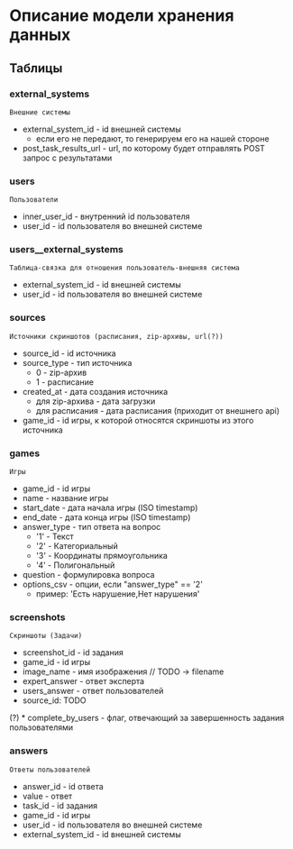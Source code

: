 # Описание модели хранения данных

## Таблицы

### external_systems
    Внешние системы
* external_system_id - id внешней системы
  - если его не передают, то генерируем его на нашей стороне
* post_task_results_url - url, по которому будет отправлять POST запрос с результатами

### users
    Пользователи
* inner_user_id - внутренний id пользователя
* user_id - id пользователя во внешней системе

### users__external_systems
    Таблица-связка для отношения пользователь-внешняя система
* external_system_id - id внешней системы
* user_id - id пользователя во внешней системе

### sources
    Источники скриншотов (расписания, zip-архивы, url(?))
* source_id - id источника
* source_type - тип источника
    - 0 - zip-архив
    - 1 - расписание
* created_at - дата создания источника
    - для zip-архива - дата загрузки
    - для расписания - дата расписания (приходит от внешнего api)
* game_id - id игры, к которой относятся скриншоты из этого источника

### games
    Игры
* game_id - id игры
* name - название игры
* start_date - дата начала игры (ISO timestamp)
* end_date - дата конца игры (ISO timestamp)
* answer_type - тип ответа на вопрос 
    - '1' - Текст 
    - '2' - Категориальный
    - '3' - Координаты прямоугольника
    - '4' - Полигональный
* question - формулировка вопроса
* options_csv - опции, если "answer_type" == '2'
    - пример: 'Есть нарушение,Нет нарушения'

### screenshots
    Скриншоты (Задачи)
* screenshot_id - id задания
* game_id - id игры
* image_name - имя изображения // TODO -> filename
* expert_answer - ответ эксперта
* users_answer - ответ пользователей
* source_id: TODO

(?) * complete_by_users	- флаг, отвечающий за завершенность задания пользователями

### answers
    Ответы пользователей
* answer_id - id ответа
* value - ответ
* task_id - id задания
* game_id - id игры
* user_id - id пользователя во внешней системе
* external_system_id - id внешней системы
